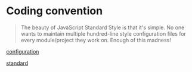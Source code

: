 Coding convention
=================

> The beauty of JavaScript Standard Style is that it's simple. No one wants to maintain multiple hundred-line style configuration files for every module/project they work on. Enough of this madness!

[configuration]()

[standard](https://github.com/standard/standard)
